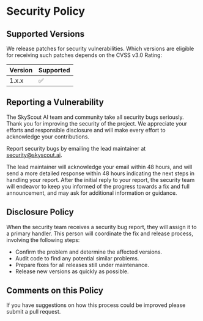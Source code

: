 # Security Policy

## Supported Versions

We release patches for security vulnerabilities. Which versions are eligible for receiving such patches depends on the CVSS v3.0 Rating:

| Version | Supported          |
| ------- | ------------------ |
| 1.x.x   | :white_check_mark: |

## Reporting a Vulnerability

The SkyScout AI team and community take all security bugs seriously. Thank you for improving the security of the project. We appreciate your efforts and responsible disclosure and will make every effort to acknowledge your contributions.

Report security bugs by emailing the lead maintainer at security@skyscout.ai.

The lead maintainer will acknowledge your email within 48 hours, and will send a more detailed response within 48 hours indicating the next steps in handling your report. After the initial reply to your report, the security team will endeavor to keep you informed of the progress towards a fix and full announcement, and may ask for additional information or guidance.

## Disclosure Policy

When the security team receives a security bug report, they will assign it to a primary handler. This person will coordinate the fix and release process, involving the following steps:

- Confirm the problem and determine the affected versions.
- Audit code to find any potential similar problems.
- Prepare fixes for all releases still under maintenance.
- Release new versions as quickly as possible.

## Comments on this Policy

If you have suggestions on how this process could be improved please submit a pull request.

